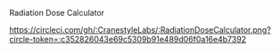 Radiation Dose Calculator

https://circleci.com/gh/:CranestyleLabs/:RadiationDoseCalculator.png?circle-token=:c352826043e69c5309b91e489d06f0a16e4b7392
